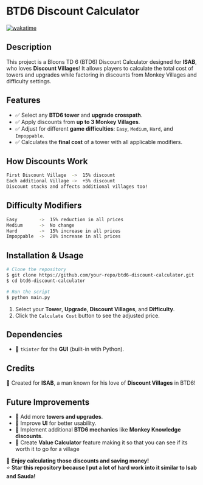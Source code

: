 # BTD6 Discount Calculator
[![wakatime](https://wakatime.com/badge/user/d205036a-2db0-43be-889d-f2e8628e7253/project/70bc46c2-7cb6-4b14-8ac7-743e3113fca1.svg)](https://wakatime.com/badge/user/d205036a-2db0-43be-889d-f2e8628e7253/project/70bc46c2-7cb6-4b14-8ac7-743e3113fca1)
## Description
This project is a Bloons TD 6 (BTD6) Discount Calculator designed for **ISAB**, who loves **Discount Villages**! It allows players to calculate the total cost of towers and upgrades while factoring in discounts from Monkey Villages and difficulty settings.

## Features
- ✅ Select any **BTD6 tower** and **upgrade crosspath**.
- ✅ Apply discounts from **up to 3 Monkey Villages**.
- ✅ Adjust for different **game difficulties**: `Easy`, `Medium`, `Hard`, and `Impoppable`.
- ✅ Calculates the **final cost** of a tower with all applicable modifiers.

## How Discounts Work
```bash
First Discount Village  ->  15% discount
Each additional Village ->  +5% discount
Discount stacks and affects additional villages too!
```

## Difficulty Modifiers
```bash
Easy        ->  15% reduction in all prices
Medium      ->  No change
Hard        ->  15% increase in all prices
Impoppable  ->  20% increase in all prices
```

## Installation & Usage
```bash
# Clone the repository
$ git clone https://github.com/your-repo/btd6-discount-calculator.git
$ cd btd6-discount-calculator

# Run the script
$ python main.py
```
1. Select your **Tower**, **Upgrade**, **Discount Villages**, and **Difficulty**.
2. Click the `Calculate Cost` button to see the adjusted price.

## Dependencies
- 🐍 `tkinter` for the **GUI** (built-in with Python).

## Credits
🎯 Created for **ISAB**, a man known for his love of **Discount Villages** in BTD6!

## Future Improvements
- 🔹 Add more **towers and upgrades**.
- 🔹 Improve **UI** for better usability.
- 🔹 Implement additional **BTD6 mechanics** like **Monkey Knowledge discounts**.
- 🔹 Create **Value Calculator** feature making it so that you can see if its worth it to go for a village

🚀 **Enjoy calculating those discounts and saving money!**  
⭐️ **Star this repository because I put a lot of hard work into it similar to Isab and Sauda!**